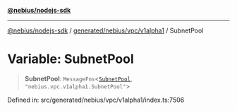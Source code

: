 [**@nebius/nodejs-sdk**](../../../../../README.md)

***

[@nebius/nodejs-sdk](../../../../../README.md) / [generated/nebius/vpc/v1alpha1](../README.md) / SubnetPool

# Variable: SubnetPool

> **SubnetPool**: `MessageFns`\<[`SubnetPool`](../interfaces/SubnetPool.md), `"nebius.vpc.v1alpha1.SubnetPool"`\>

Defined in: src/generated/nebius/vpc/v1alpha1/index.ts:7506
